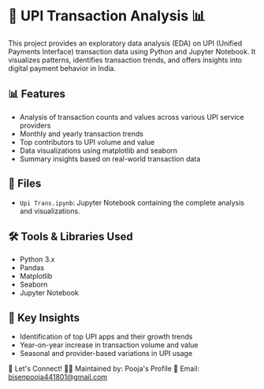 # 💸 UPI Transaction Analysis 📊

This project provides an exploratory data analysis (EDA) on UPI (Unified Payments Interface) transaction data using Python and Jupyter Notebook. 
It visualizes patterns, identifies transaction trends, and offers insights into digital payment behavior in India.

## 📊 Features

- Analysis of transaction counts and values across various UPI service providers
- Monthly and yearly transaction trends
- Top contributors to UPI volume and value
- Data visualizations using matplotlib and seaborn
- Summary insights based on real-world transaction data

## 📁 Files

- `Upi Trans.ipynb`: Jupyter Notebook containing the complete analysis and visualizations.

## 🛠️ Tools & Libraries Used

- Python 3.x
- Pandas
- Matplotlib
- Seaborn
- Jupyter Notebook

## 📌 Key Insights

- Identification of top UPI apps and their growth trends
- Year-on-year increase in transaction volume and value
- Seasonal and provider-based variations in UPI usage



🤝 Let's Connect!
👨‍💻 Maintained by: Pooja's Profile
📧 Email: bisenpooja441801@gmail.com
